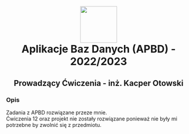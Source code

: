 <h1 align="center">
  <div>
    <img width="100" src="https://user-images.githubusercontent.com/88508650/178162459-1cb35c87-903c-4a3b-8b63-b2aa88e344b0.svg" alt="" />
  </div>
Aplikacje Baz Danych (APBD) - 2022/2023
</h1>

<h2 align="center"> Prowadzący Ćwiczenia - inż. Kacper Otowski  </h2>
<h3>Opis</h3>
Zadania z APBD rozwiązane przeze mnie.
<div>Ćwiczenia 12 oraz projekt nie zostały rozwiązane ponieważ nie były mi potrzebne by zwolnić się z przedmiotu.</div>
